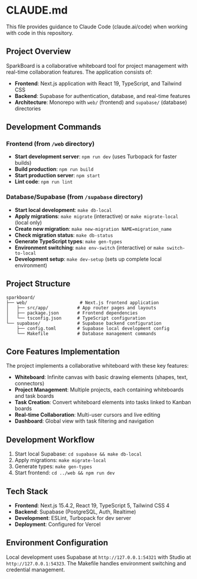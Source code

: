 # CLAUDE.md

This file provides guidance to Claude Code (claude.ai/code) when working with code in this repository.

## Project Overview

SparkBoard is a collaborative whiteboard tool for project management with real-time collaboration features. The application consists of:

- **Frontend**: Next.js application with React 19, TypeScript, and Tailwind CSS
- **Backend**: Supabase for authentication, database, and real-time features
- **Architecture**: Monorepo with `web/` (frontend) and `supabase/` (database) directories

## Development Commands

### Frontend (from `/web` directory)
- **Start development server**: `npm run dev` (uses Turbopack for faster builds)
- **Build production**: `npm run build`
- **Start production server**: `npm start`
- **Lint code**: `npm run lint`

### Database/Supabase (from `/supabase` directory)
- **Start local development**: `make db-local`
- **Apply migrations**: `make migrate` (interactive) or `make migrate-local` (local only)
- **Create new migration**: `make new-migration NAME=migration_name`
- **Check migration status**: `make db-status`
- **Generate TypeScript types**: `make gen-types`
- **Environment switching**: `make env-switch` (interactive) or `make switch-to-local`
- **Development setup**: `make dev-setup` (sets up complete local environment)

## Project Structure

```
sparkboard/
├── web/                    # Next.js frontend application
│   ├── src/app/           # App router pages and layouts
│   ├── package.json       # Frontend dependencies
│   └── tsconfig.json      # TypeScript configuration
└── supabase/              # Supabase backend configuration
    ├── config.toml        # Supabase local development config
    └── Makefile           # Database management commands
```

## Core Features Implementation

The project implements a collaborative whiteboard with these key features:
- **Whiteboard**: Infinite canvas with basic drawing elements (shapes, text, connectors)
- **Project Management**: Multiple projects, each containing whiteboards and task boards
- **Task Creation**: Convert whiteboard elements into tasks linked to Kanban boards
- **Real-time Collaboration**: Multi-user cursors and live editing
- **Dashboard**: Global view with task filtering and navigation

## Development Workflow

1. Start local Supabase: `cd supabase && make db-local`
2. Apply migrations: `make migrate-local`
3. Generate types: `make gen-types`
4. Start frontend: `cd ../web && npm run dev`

## Tech Stack

- **Frontend**: Next.js 15.4.2, React 19, TypeScript 5, Tailwind CSS 4
- **Backend**: Supabase (PostgreSQL, Auth, Realtime)
- **Development**: ESLint, Turbopack for dev server
- **Deployment**: Configured for Vercel

## Environment Configuration

Local development uses Supabase at `http://127.0.0.1:54321` with Studio at `http://127.0.0.1:54323`. The Makefile handles environment switching and credential management.